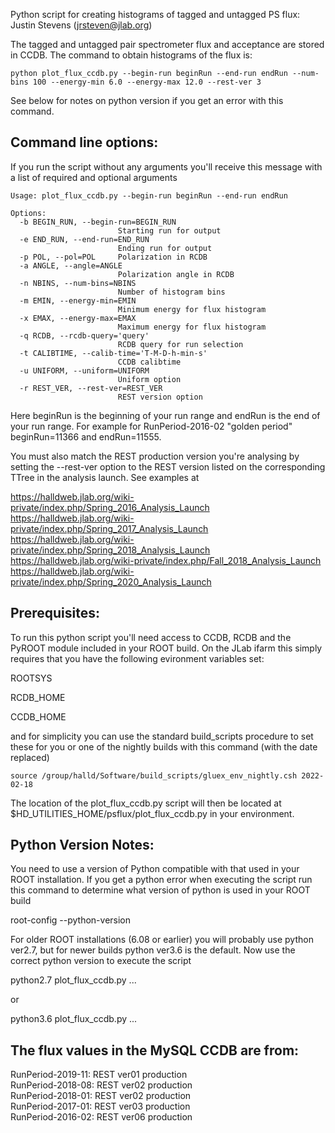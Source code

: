Python script for creating histograms of tagged and untagged PS flux: Justin Stevens (jrsteven@jlab.org)

The tagged and untagged pair spectrometer flux and acceptance are stored in CCDB.  The command to obtain histograms of the flux is:

```
python plot_flux_ccdb.py --begin-run beginRun --end-run endRun --num-bins 100 --energy-min 6.0 --energy-max 12.0 --rest-ver 3
```

See below for notes on python version if you get an error with this command.

## Command line options:

If you run the script without any arguments you'll receive this message with a list of required and optional arguments

```
Usage: plot_flux_ccdb.py --begin-run beginRun --end-run endRun

Options:
  -b BEGIN_RUN, --begin-run=BEGIN_RUN
                        Starting run for output
  -e END_RUN, --end-run=END_RUN
                        Ending run for output
  -p POL, --pol=POL     Polarization in RCDB
  -a ANGLE, --angle=ANGLE
                        Polarization angle in RCDB
  -n NBINS, --num-bins=NBINS
                        Number of histogram bins
  -m EMIN, --energy-min=EMIN
                        Minimum energy for flux histogram
  -x EMAX, --energy-max=EMAX
                        Maximum energy for flux histogram
  -q RCDB, --rcdb-query='query'
                        RCDB query for run selection
  -t CALIBTIME, --calib-time='T-M-D-h-min-s'
                        CCDB calibtime
  -u UNIFORM, --uniform=UNIFORM
                        Uniform option
  -r REST_VER, --rest-ver=REST_VER
                        REST version option
```

Here beginRun is the beginning of your run range and endRun is the end of your run range.  For example for RunPeriod-2016-02 "golden period" beginRun=11366 and endRun=11555.  

You must also match the REST production version you're analysing by setting the --rest-ver option to the REST version listed on the corresponding TTree in the analysis launch.  See examples at

https://halldweb.jlab.org/wiki-private/index.php/Spring_2016_Analysis_Launch  
https://halldweb.jlab.org/wiki-private/index.php/Spring_2017_Analysis_Launch  
https://halldweb.jlab.org/wiki-private/index.php/Spring_2018_Analysis_Launch  
https://halldweb.jlab.org/wiki-private/index.php/Fall_2018_Analysis_Launch  
https://halldweb.jlab.org/wiki-private/index.php/Spring_2020_Analysis_Launch

## Prerequisites:

To run this python script you'll need access to CCDB, RCDB and the PyROOT module included in your ROOT build.  On the JLab ifarm this simply requires that you have the following evironment variables set:

ROOTSYS

RCDB_HOME

CCDB_HOME

and for simplicity you can use the standard build_scripts procedure to set these for you or one of the nightly builds with this command (with the date replaced)

```
source /group/halld/Software/build_scripts/gluex_env_nightly.csh 2022-02-18
```

The location of the plot_flux_ccdb.py script will then be located at $HD_UTILITIES_HOME/psflux/plot_flux_ccdb.py in your environment.

## Python Version Notes:

You need to use a version of Python compatible with that used in your ROOT installation. If you get a python error when executing the script run this command to determine what version of python is used in your ROOT build

root-config --python-version

For older ROOT installations (6.08 or earlier) you will probably use python ver2.7, but for newer builds python ver3.6 is the default.  Now use the correct python version to execute the script

python2.7 plot_flux_ccdb.py ...

or 

python3.6 plot_flux_ccdb.py ...

## The flux values in the MySQL CCDB are from:

RunPeriod-2019-11: REST ver01 production  
RunPeriod-2018-08: REST ver02 production  
RunPeriod-2018-01: REST ver02 production   
RunPeriod-2017-01: REST ver03 production  
RunPeriod-2016-02: REST ver06 production  
